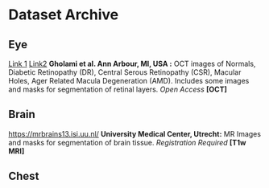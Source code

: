 # Dataset Archive

## Eye

[Link 1](https://dataverse.scholarsportal.info/dataverse/OCTID) [Link2](https://www.openicpsr.org/openicpsr/project/108503/version/V1/view) **Gholami et al. Ann Arbour, MI, USA :** OCT images of Normals, Diabetic Retinopathy (DR), Central Serous Retinopathy (CSR), Macular Holes, Ager Related Macula Degeneration (AMD). Includes some images and masks for segmentation of retinal layers. *Open Access* **[OCT]**

## Brain

https://mrbrains13.isi.uu.nl/ **University Medical Center, Utrecht:** MR Images and masks for segmentation of brain tissue. *Registration Required* **[T1w MRI]**

## Chest
